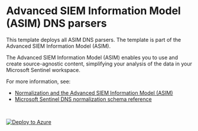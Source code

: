 # Advanced SIEM Information Model (ASIM) DNS parsers 

This template deploys all ASIM DNS parsers. The template is part of the Advanced SIEM Information Model (ASIM).

The Advanced SIEM Information Model (ASIM) enables you to use and create source-agnostic content, simplifying your analysis of the data in your Microsoft Sentinel workspace.

For more information, see:

- [Normalization and the Advanced SIEM Information Model (ASIM)](https://aka.ms/MsASIM)
- [Microsoft Sentinel DNS normalization schema reference](https://aka.ms/ASimDnsDoc)

<br>

[![Deploy to Azure](https://aka.ms/deploytoazurebutton)](https://aka.ms/ASimDnsARM)

<br>
